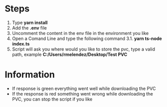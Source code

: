 
Steps
==============

1. Type **yarn install**
2. Add the **.env** file
3. Uncomment the content in the env file in the environment you like
3. Open a Comand Line and type the following command
    3.1. **yarn ts-node index.ts**
4. Script will ask you where would you like to store the pvc, type a valid path, example **C:/Users/rmelendez/Desktop/Test PVC**



# Information

- If response is green everything went well while downloading the PVC
- If the response is red something went wrong while downloading the PVC, you can stop the script if you like